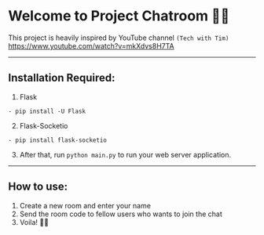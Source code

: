 # Welcome to Project Chatroom 👋👋

This project is heavily inspired by YouTube channel `(Tech with Tim)` https://www.youtube.com/watch?v=mkXdvs8H7TA

---
## Installation Required:
1. Flask
```
- pip install -U Flask
```

2. Flask-Socketio
```
- pip install flask-socketio
```

3. After that, run `python main.py` to run your web server application.

---
## How to use:

1. Create a new room and enter your name
2. Send the room code to fellow users who wants to join the chat
3. Voila! 🤌🤌
